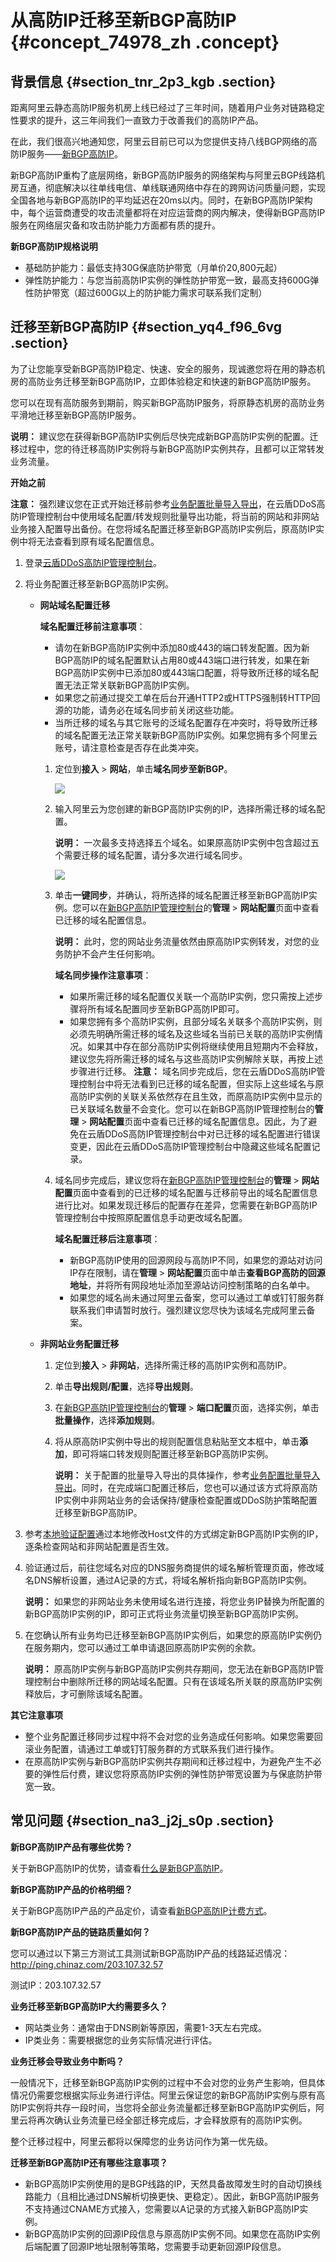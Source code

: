 # 从高防IP迁移至新BGP高防IP {#concept_74978_zh .concept}

## 背景信息 {#section_tnr_2p3_kgb .section}

距离阿里云静态高防IP服务机房上线已经过了三年时间，随着用户业务对链路稳定性要求的提升，这三年间我们一直致力于改善我们的高防IP产品。

在此，我们很高兴地通知您，阿里云目前已可以为您提供支持八线BGP网络的高防IP服务——[新BGP高防IP](https://common-buy.aliyun.com/?commodityCode=ddoscoo#/buy)。

新BGP高防IP重构了底层网络，新BGP高防IP服务的网络架构与阿里云BGP线路机房互通，彻底解决以往单线电信、单线联通网络中存在的跨网访问质量问题，实现全国各地与新BGP高防IP的平均延迟在20ms以内。同时，在新BGP高防IP架构中，每个运营商遭受的攻击流量都将在对应运营商的网内解决，使得新BGP高防IP服务在网络层灾备和攻击防护能力方面都有质的提升。

**新BGP高防IP规格说明**

-   基础防护能力：最低支持30G保底防护带宽（月单价20,800元起）
-   弹性防护能力：与您当前高防IP实例的弹性防护带宽一致，最高支持600G弹性防护带宽（超过600G以上的防护能力需求可联系我们定制）

## 迁移至新BGP高防IP {#section_yq4_f96_6vg .section}

为了让您能享受新BGP高防IP稳定、快速、安全的服务，现诚邀您将在用的静态机房的高防业务迁移至新BGP高防IP，立即体验稳定和快速的新BGP高防IP服务。

您可以在现有高防服务到期前，购买新BGP高防IP服务，将原静态机房的高防业务平滑地迁移至新BGP高防IP服务。

**说明：** 建议您在获得新BGP高防IP实例后尽快完成新BGP高防IP实例的配置。迁移过程中，您的待迁移高防IP实例将与新BGP高防IP实例共存，且都可以正常转发业务流量。

**开始之前** 

**注意：** 强烈建议您在正式开始迁移前参考[业务配置批量导入导出](cn.zh-CN/新BGP高防IP/用户指南/业务配置批量导入导出.md#)，在云盾DDoS高防IP管理控制台中使用域名配置/转发规则批量导出功能，将当前的网站和非网站业务接入配置导出备份。在您将域名配置迁移至新BGP高防IP实例后，原高防IP实例中将无法查看到原有域名配置信息。

1.  登录[云盾DDoS高防IP管理控制台](https://yundun.console.aliyun.com/?p=ddospro)。
2.  将业务配置迁移至新BGP高防IP实例。
    -   **网站域名配置迁移** 

        **域名配置迁移前注意事项**：

        -   请勿在新BGP高防IP实例中添加80或443的端口转发配置。因为新BGP高防IP的域名配置默认占用80或443端口进行转发，如果在新BGP高防IP实例中已添加80或443端口配置，将导致所迁移的域名配置无法正常关联新BGP高防IP实例。
        -   如果您之前通过提交工单在后台开通HTTP2或HTTPS强制转HTTP回源的功能，请务必在域名同步前关闭这些功能。
        -   当所迁移的域名与其它账号的泛域名配置存在冲突时，将导致所迁移的域名配置无法正常关联新BGP高防IP实例。如果您拥有多个阿里云账号，请注意检查是否存在此类冲突。
        1.  定位到**接入** \> **网站**，单击**域名同步至新BGP**。

            ![](http://static-aliyun-doc.oss-cn-hangzhou.aliyuncs.com/assets/img/79700/156085175536954_zh-CN.png)

        2.  输入阿里云为您创建的新BGP高防IP实例的IP，选择所需迁移的域名配置。

            **说明：** 一次最多支持选择五个域名。如果原高防IP实例中包含超过五个需要迁移的域名配置，请分多次进行域名同步。

            ![](http://static-aliyun-doc.oss-cn-hangzhou.aliyuncs.com/assets/img/79700/156085175636955_zh-CN.png)

        3.  单击**一键同步**，并确认，将所选择的域名配置迁移至新BGP高防IP实例。您可以在[新BGP高防IP管理控制台](https://yundunnext.console.aliyun.com/?p=ddoscoo)的**管理** \> **网站配置**页面中查看已迁移的域名配置信息。

            **说明：** 此时，您的网站业务流量依然由原高防IP实例转发，对您的业务防护不会产生任何影响。

            **域名同步操作注意事项**：

            -   如果所需迁移的域名配置仅关联一个高防IP实例，您只需按上述步骤将所有域名配置同步至新BGP高防IP即可。
            -   如果您拥有多个高防IP实例，且部分域名关联多个高防IP实例，则必须先明确所需迁移的域名及这些域名当前已关联的高防IP实例情况。如果其中存在部分高防IP实例将继续使用且短期内不会释放，建议您先将所需迁移的域名与这些高防IP实例解除关联，再按上述步骤进行迁移。
            **注意：** 域名同步完成后，您在云盾DDoS高防IP管理控制台中将无法看到已迁移的域名配置，但实际上这些域名与原高防IP实例的关联关系依然存在且生效，而原高防IP实例中显示的已关联域名数量不会变化。您可以在新BGP高防IP管理控制台的**管理** \> **网站配置**页面中查看已迁移的域名配置信息。因此，为了避免在云盾DDoS高防IP管理控制台中对已迁移的域名配置进行错误变更，因此在云盾DDoS高防IP管理控制台中隐藏这些域名配置记录。

        4.  域名同步完成后，建议您将在[新BGP高防IP管理控制台](https://yundunnext.console.aliyun.com/?p=ddoscoo)的**管理** \> **网站配置**页面中查看到的已迁移的域名配置与迁移前导出的域名配置信息进行比对。如果发现迁移后的配置存在差异，您需要在新BGP高防IP管理控制台中按照原配置信息手动更改域名配置。

            **域名配置迁移后注意事项**：

            -   新BGP高防IP使用的回源网段与高防IP不同，如果您的源站对访问IP存在限制，请在**管理** \> **网站配置**页面中单击**查看BGP高防的回源地址**，并将所有网段地址添加至源站访问控制策略的白名单中。
            -   如果您的域名尚未通过阿里云备案，您可以通过工单或钉钉服务群联系我们申请暂时放行。强烈建议您尽快为该域名完成阿里云备案。
    -   **非网站业务配置迁移** 
        1.  定位到**接入** \> **非网站**，选择所需迁移的高防IP实例和高防IP。
        2.  单击**导出规则/配置**，选择**导出规则**。
        3.  在[新BGP高防IP管理控制台](https://yundunnext.console.aliyun.com/?p=ddoscoo)的**管理** \> **端口配置**页面，选择实例，单击**批量操作**，选择**添加规则**。
        4.  将从原高防IP实例中导出的规则配置信息粘贴至文本框中，单击**添加**，即可将端口转发规则配置迁移至新BGP高防IP实例。

            **说明：** 关于配置的批量导入导出的具体操作，参考[业务配置批量导入导出](cn.zh-CN/新BGP高防IP/用户指南/业务配置批量导入导出.md#)。同时，在完成端口配置迁移后，您也可以通过该方式将原高防IP实例中非网站业务的会话保持/健康检查配置或DDoS防护策略配置迁移至新BGP高防IP。

3.  参考[本地验证配置](../../../../cn.zh-CN/DDoS高防IP/快速入门/防护网站业务/步骤3：验证配置生效.md#)通过本地修改Host文件的方式绑定新BGP高防IP实例的IP，逐条检查网站和非网站配置是否生效。
4.  验证通过后，前往您域名对应的DNS服务商提供的域名解析管理页面，修改域名DNS解析设置，通过A记录的方式，将域名解析指向新BGP高防IP实例。

    **说明：** 如果您的非网站业务未使用域名进行连接，将您业务IP替换为所配置的新BGP高防IP实例的IP，即可正式将业务流量切换至新BGP高防IP实例。

5.  在您确认所有业务均已迁移至新BGP高防IP实例后，如果您的原高防IP实例仍在服务期内，您可以通过工单申请退回原高防IP实例的余款。

    **说明：** 原高防IP实例与新BGP高防IP实例共存期间，您无法在新BGP高防IP管理控制台中删除所迁移的网站域名配置。只有在该域名所关联的原高防IP实例释放后，才可删除该域名配置。


**其它注意事项** 

-   整个业务配置迁移同步过程中将不会对您的业务造成任何影响。如果您需要回滚业务配置，请通过工单或钉钉服务群的方式联系我们进行操作。
-   在原高防IP实例与新BGP高防IP实例共存期间和迁移过程中，为避免产生不必要的弹性后付费，建议您将原高防IP实例的弹性防护带宽设置为与保底防护带宽一致。

## 常见问题 {#section_na3_j2j_s0p .section}

**新BGP高防IP产品有哪些优势？**

关于新BGP高防IP的优势，请查看[什么是新BGP高防IP](cn.zh-CN/新BGP高防IP/产品简介/什么是新BGP高防IP.md#)。

**新BGP高防IP产品的价格明细？**

关于新BGP高防IP产品的产品定价，请查看[新BGP高防IP计费方式](cn.zh-CN/新BGP高防IP/产品定价/新BGP高防IP计费方式.md#)。

**新BGP高防IP产品的链路质量如何？**

您可以通过以下第三方测试工具测试新BGP高防IP产品的线路延迟情况：http://ping.chinaz.com/203.107.32.57

测试IP：203.107.32.57

**业务迁移至新BGP高防IP大约需要多久？** 

-   网站类业务：通常由于DNS刷新等原因，需要1-3天左右完成。
-   IP类业务：需要根据您的业务实际情况进行评估。

**业务迁移会导致业务中断吗？**

一般情况下，迁移至新BGP高防IP实例的过程中不会对您的业务产生影响，但具体情况仍需要您根据实际业务进行评估。阿里云保证您的新BGP高防IP实例与原有高防IP实例将共存一段时间，当您将全部业务流量都迁移至新BGP高防IP实例后，阿里云将再次确认业务流量已经全部迁移完成后，才会释放原有的高防IP实例。

整个迁移过程中，阿里云都将以保障您的业务访问作为第一优先级。

**迁移至新BGP高防IP还有哪些注意事项？** 

-   新BGP高防IP实例使用的是BGP线路的IP，天然具备故障发生时的自动切换线路能力（且相比通过DNS解析切换更快、更稳定）。因此，新BGP高防IP服务不支持通过CNAME方式接入，您需要以A记录的方式接入新BGP高防IP实例。
-   新BGP高防IP实例的回源IP段信息与原高防IP实例不同。如果您在高防IP实例后端配置了回源IP地址限制等策略，您需要手动更新回源IP段信息。

